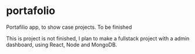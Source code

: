 # portafolio
Portafilio app, to show case projects. To be finished

This is project is not finished, I plan to make a fullstack project with a admin dashboard, using React, Node and MongoDB.
